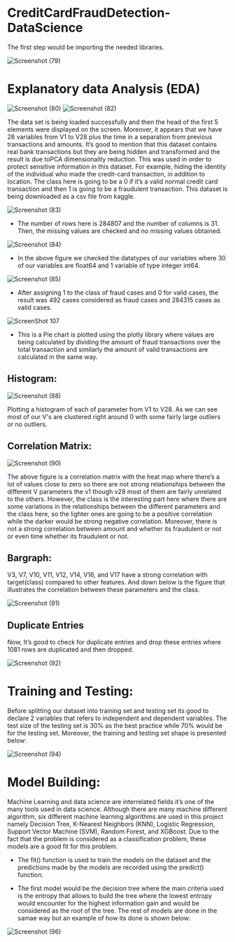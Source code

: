 # CreditCardFraudDetection-DataScience

The first step would be importing the needed libraries. 

![Screenshot (79)](https://user-images.githubusercontent.com/88887839/156548955-7151db2d-a120-4cb9-8b4d-c62676681829.png)

# Explanatory data Analysis (EDA)

![Screenshot (80)](https://user-images.githubusercontent.com/88887839/156549171-17a1646a-62a3-44f7-b16b-f340a4f1ec8d.png)
![Screenshot (82)](https://user-images.githubusercontent.com/88887839/156549187-791dc515-4208-4264-a8fd-91fa3fccc406.png)

The data set is being loaded successfully and then the head of the first 5 elements were displayed on the screen. Moreover, it appears that we have 28 variables from V1 to V28 plus the time in a separation from previous transactions and amounts. It’s good to mention that this dataset contains real bank transactions but they are being hidden and transformed and the result is due toPCA dimensionality reduction. This was used in order to protect sensitive information in this dataset. For example, hiding the identity of the individual who made the credit-card transaction, in addition to location. The class here is going to be a 0 if it’s a valid normal credit card transaction and then 1 is going to be a fraudulent transaction. This dataset is being downloaded as a csv file from kaggle.

![Screenshot (83)](https://user-images.githubusercontent.com/88887839/156552119-250c1bf1-371b-4a2c-b7a8-e7abc0d840cd.png)

* The number of rows here is 284807 and the number of columns is 31. Then, the missing values 
are checked and no missing values obtained.

![Screenshot (84)](https://user-images.githubusercontent.com/88887839/156552237-88ba8113-3608-462f-beda-c0e67834f738.png)

* In the above figure we checked the datatypes of our variables where 30 of our variables are 
float64 and 1 variable of type integer int64.

![Screenshot (85)](https://user-images.githubusercontent.com/88887839/156552424-2c2460aa-2b2c-43d0-9310-ffe903e7a0a2.png)

* After assigning 1 to the class of fraud cases and 0 for valid cases, the result was 492 cases 
considered as fraud cases and 284315 cases as valid cases.

![ScreenShot 107](https://user-images.githubusercontent.com/88887839/156553122-22d579ba-02b9-4e6b-b169-28164473dcdb.png)

* This is a Pie chart is plotted using the plotly library where values are being calculated by dividing the amount of fraud transactions over the total transaction and similarly the amount of valid transactions are calculated in the same way. 

## Histogram: 

![Screenshot (88)](https://user-images.githubusercontent.com/88887839/156553570-a3358ca0-ae93-41da-8bd9-68905f2002c8.png)

Plotting a histogram of each of parameter from V1 to V28. As we can see most of our V's are clustered right around 0 with some fairly large outliers or no outliers. 

## Correlation Matrix: 

![Screenshot (90)](https://user-images.githubusercontent.com/88887839/156553670-0bc45263-0ed8-465e-a67f-6a7ecbd09cf5.png)

The above figure is a correlation matrix with the heat map where there’s a lot of values close to zero so there are not strong relationships between the different V parameters the v1 though v28 most of them are fairly unrelated to the others. However, the class is the interesting part here where there are some variations in the relationships between the different parameters and the class here, so the lighter ones are going to be a positive correlation while the darker would be strong negative correlation. Moreover, there is not a strong correlation between amount and whether its fraudulent or not or even time whether its fraudulent or not.

## Bargraph:

V3, V7, V10, V11, V12, V14, V16, and V17 have a strong correlation with target(class) 
compared to other features. And down below is the figure that illustrates the correlation between 
these parameters and the class.

![Screenshot (91)](https://user-images.githubusercontent.com/88887839/156553801-f477f673-2bfb-4a76-ae82-9a4a22ad2308.png)

## Duplicate Entries 
Now, It’s good to check for duplicate entries and drop these entries where 1081 rows are 
duplicated and then dropped.

![Screenshot (92)](https://user-images.githubusercontent.com/88887839/156553975-50dff081-9776-4409-93e0-89ba70bf2c0f.png)

# Training and Testing:
Before splitting our dataset into training set and testing set its good to declare 2 variables that refers to independent and dependent variables. The test size of the testing set is 30% as the best practice while 70% would be for the testing set. Moreover, the training and testing set shape is presented below:


![Screenshot (94)](https://user-images.githubusercontent.com/88887839/156554240-e07c7b0b-0cad-4b02-855a-7f7a1b7ea2ef.png)

# Model Building:

Machine Learning and data science are interrelated fields it’s one of the many tools used in data science. Although there are many machine different algorithm, six different machine learning algorithms are used in this project namely Decision Tree, K-Nearest Neighbors (KNN), Logistic Regression, Support Vector Machine (SVM), Random Forest, and XGBoost. Due to the fact that the problem is considered as a classification problem, these models are a good fit for this problem.

* The fit() function is used to train the models on the dataset and the predictions made by the models are recorded using the predict() function.

* The first model would be the decision tree where the main criteria used is the entropy that allows to build the tree where the lowest entropy would encounter for the highest information gain and would be considered as the root of the tree. The rest of models are done in the samae way but an example of how its done is shown below: 

![Screenshot (96)](https://user-images.githubusercontent.com/88887839/156554617-314634d6-c7bb-4299-b9ca-2499fcb016e5.png)



